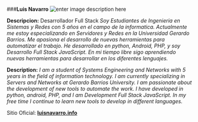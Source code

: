 ###**Luis Navarro**
![enter image description here](http://luisnavarro.info/img/me.png)

**Descripcion:** 
Desarrollador Full Stack
*Soy Estudiantes de Ingenieria en Sistemas y Redes con 5 años en el campo de la informatica. Actualmente me estoy especializando en Servidores y Redes en la Universidad Gerardo Barrios. Me apasiona el desarrollo de nuevas herramientas para automatizar el trabajo. He desarrollado en python, Android, PHP, y soy Desarrollo Full Stack JavaScript. En mi tiempo libre sigo aprendiendo nuevas herramientas para desarrollar en los diferentes lenguajes.* 

**Description:**
*I am a student of Systems Engineering and Networks with 5 years in the field of information technology. I am currently specializing in Servers and Networks at Gerardo Barrios University. I am passionate about the development of new tools to automate the work. I have developed in python, android, PHP, and I am Development Full Stack JavaScript. In my free time I continue to learn new tools to develop in different languages.*

Sitio Oficial: [**luisnavarro.info**](http://luisnavarro.info/)
